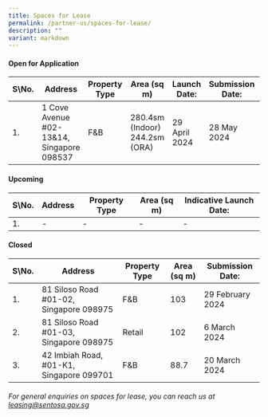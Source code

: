 ```yaml
---
title: Spaces for Lease
permalink: /partner-us/spaces-for-lease/
description: ""
variant: markdown
---
```

#### **Open for Application**

| S\No. | Address | Property Type | Area (sq m) | Launch Date: | Submission Date: | Site Showround | Request for information |
| -------- | -------- | -------- | -------- | -------- | -------- | -------- | -------- |
| 1. |  1 Cove Avenue #02-13&14, Singapore 098537 | F&B |280.4sm (Indoor) 244.2sm (ORA) | 29 April 2024 | 28 May 2024 | - | https://form.gov.sg/6507eb4e2ccd0f0012806905

#### **Upcoming**

| S\No. | Address | Property Type | Area (sq m) | Indicative Launch Date:
| -------- | -------- | -------- | -------- | -------- 
| 1. | - |- | - | -



#### **Closed**

| S\No. | Address | Property Type | Area (sq m) | Submission Date:| 
| -------- | -------- | -------- | -------- | -------- |
| 1. | 81 Siloso Road #01-02, Singapore 098975| F&B |103 | 29 February 2024  
| 2. | 81 Siloso Road #01-03, Singapore 098975 | Retail | 102  | 6 March 2024 
| 3. | 42 Imbiah Road, #01-K1, Singapore 099701 | F&B | 88.7 | 20 March 2024 



###### For general enquiries on spaces for lease, you can reach us at leasing@sentosa.gov.sg